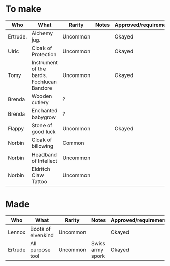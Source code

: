 # To make

| Who    | What | Rarity | Notes | Approved/requirements |
|--------|------|--------|-------|-----------------------|
| Ertrude. | Alchemy jug.  | Uncommon | | Okayed |
| Ulric       | Cloak of Protection     |  Uncommon      |       |  Okayed                     |
| Tomy | Instrument of the bards. Fochlucan Bandore     |  Uncommon      |       | Okayed                      |
| Brenda | Wooden cutlery     |  ?      |       |                       |
| Brenda | Enchanted babygrow     |   ?     |       |                       |
| Flappy | Stone of good luck     |   Uncommon     |       |  Okayed                     |
| Norbin | Cloak of billowing     |   Common     |       |                       |
| Norbin | Headband of Intellect      |   Uncommon     |       |                       |
| Norbin | Eldritch Claw Tattoo     |   Uncommon     |       |                       |

# Made

| Who    | What | Rarity | Notes | Approved/requirements |
|--------|------|--------|-------|-----------------------|
| Lennox | Boots of elvenkind     | Uncommon       |       | Okayed                      |
| Ertrude  | All purpose tool     | Uncommon       | Swiss army spork      | Okayed                      |
